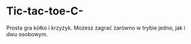# Tic-tac-toe-C-
Prosta gra kółko i krzyżyk.
Możesz zagrać zarówno w trybie jedno, jak i dwu osobowym.
